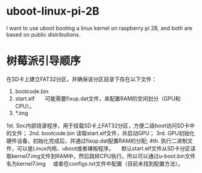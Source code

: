 # uboot-linux-pi-2B
I want to use uboot booting a linux kernel on raspberry pi 2B, and both are based on public distributions.

# 树莓派引导顺序
  在SD卡上建立FAT32分区，并确保该分区目录下存在以下文件：
  1. bootcode.bin
  2. start.elf
        可能需要fixup.dat文件，来配置RAM的空间划分（GPU和CPU）。
  3. *.img
  
  1st. Soc内部烧录程序，用于挂载SD卡上FAT32分区，方便二级boot访问SD卡中的文件；
  2nd. bootcode.bin 读取start.elf文件，并启动GPU；
  3rd. GPU初始化硬件设备，初始化完成后，并通过fixup.dat配置RAM的分配;
  4th. 执行二进制文件，可以是Linux内核、uboot或者裸板程序。
      默认start.elf文件从SD卡分区读取kernel7.img文件到RAM中，然后跳转CPU执行。所以可以通过u-boot.bin文件名为kernel7.img
      或者在configs.txt文件中配置（目前未找到配置方法）。
    

